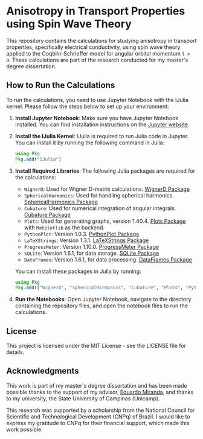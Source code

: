 # Anisotropy in Transport Properties using Spin Wave Theory

This repository contains the calculations for studying anisotropy in transport properties, specifically electrical conductivity, using spin wave theory applied to the Coqblin-Schrieffer model for angular orbital momentum `l > 0`. These calculations are part of the research conducted for my master's degree dissertation.


## How to Run the Calculations

To run the calculations, you need to use Jupyter Notebook with the IJulia kernel. Please follow the steps below to set up your environment:

1. **Install Jupyter Notebook**: Make sure you have Jupyter Notebook installed. You can find installation instructions on the [Jupyter website](https://jupyter.org/install).

2. **Install the IJulia Kernel**: IJulia is required to run Julia code in Jupyter. You can install it by running the following command in Julia:
   ```julia
   using Pkg
   Pkg.add("IJulia")
   ```

3. **Install Required Libraries**: The following Julia packages are required for the calculations:
   - `WignerD`: Used for Wigner D-matrix calculations. [WignerD Package](https://juliapackages.com/p/wignerd)
   - `SphericalHarmonics`: Used for handling spherical harmonics. [SphericalHarmonics Package](https://juliapackages.com/p/sphericalharmonics)
   - `Cubature`: Used for numerical integration of angular integrals. [Cubature Package](https://juliapackages.com/p/cubature)
   - `Plots`: Used for generating graphs, version 1.40.4. [Plots Package](https://juliapackages.com/p/plots) with `Matplotlib` as the backend.
   - `PythonPlot`: Version 1.0.3. [PythonPlot Package](https://juliapackages.com/p/pythonplot)
   - `LaTeXStrings`: Version 1.3.1. [LaTeXStrings Package](https://juliapackages.com/p/latexstrings)
   - `ProgressMeter`: Version 1.10.0. [ProgressMeter Package](https://juliapackages.com/p/progressmeter)
   - `SQLite`: Version 1.6.1, for data storage. [SQLite Package](https://juliapackages.com/p/sqlite)
   - `DataFrames`: Version 1.6.1, for data processing. [DataFrames Package](https://juliapackages.com/p/dataframes)

   You can install these packages in Julia by running:
   ```julia
   using Pkg
   Pkg.add(["WignerD", "SphericalHarmonics", "Cubature", "Plots", "PythonPlot", "LaTeXStrings", "ProgressMeter", "SQLite", "DataFrames"])
   ```

4. **Run the Notebooks**: Open Jupyter Notebook, navigate to the directory containing the repository files, and open the notebook files to run the calculations.

## License

This project is licensed under the MIT License - see the LICENSE file for details.

## Acknowledgments

This work is part of my master's degree dissertation and has been made possible thanks to the support of my advisor, [Eduardo Miranda](https://orcid.org/0000-0001-8833-1653), and thanks to my university, the State University of Campinas (Unicamp).

This research was supported by a scholarship from the National Council for Scientific and Technological Development (CNPq) of Brazil. I would like to express my gratitude to CNPq for their financial support, which made this work possible.
